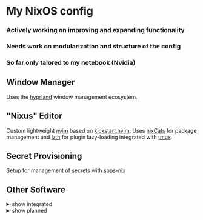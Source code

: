 
# My NixOS config
### Actively working on improving and expanding functionality
### Needs work on modularization and structure of the config
### So far only talored to my notebook (Nvidia)

## Window Manager 

Uses the [hyprland](https://github.com/hyprwm/Hyprland) window management ecosystem.

## "Nixus" Editor

Custom lightweight [nvim]() based on [kickstart.nvim](). Uses [nixCats]() for package management and [lz.n]() for plugin lazy-loading integrated with [tmux]().

## Secret Provisioning

Setup for management of secrets with [sops-nix]()

## Other Software

<details>
  <summary>show integrated</summary>

  - [zsh]()
  - [kitty]()
  - custom hardened [Firefox](), addons included
  - [Steam]()
  - [Discord]()

</details>

<details>
  <summary>show planned</summary>

  - setup bluetooth
  - [YouTube Music]()
  - [custom]() [ags]() bar
  - ags widgets
  - write config in pure nix
  - switch to [Wezterm]()?

</details>

